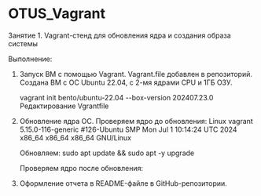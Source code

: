 # OTUS_Vagrant
Занятие 1. Vagrant-стенд для обновления ядра и создания образа системы

Выполнение: 
1) Запуск ВМ с помощью Vagrant.
   Vagrant.file добавлен в репозиторий.
   Создана ВМ с ОС Ubuntu 22.04, с 2-мя ядрами CPU и 1ГБ ОЗУ.

    vagrant init bento/ubuntu-22.04 --box-version 202407.23.0
    Редактирование Vgrantfile
   
3) Обновление ядра ОС.
   Проверяем ядро до обновления:
Linux vagrant 5.15.0-116-generic #126-Ubuntu SMP Mon Jul 1 10:14:24 UTC 2024 x86_64 x86_64 x86_64 GNU/Linux

   Обновляем:
sudo apt update && sudo apt -y upgrade

   Проверяем ядро после обновления:
   
5) Оформление отчета в README-файле в GitHub-репозитории. 
